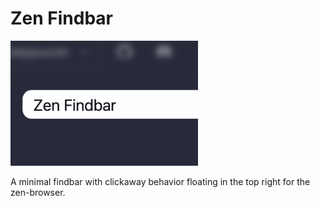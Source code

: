 # Zen Findbar

![Image of Zen Findbar](./zen_findbar.png "Zen Findbar")

A minimal findbar with clickaway behavior floating in the top right for the zen-browser.
